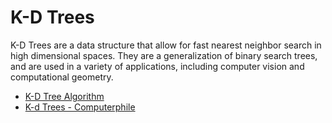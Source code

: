 # K-D Trees

K-D Trees are a data structure that allow for fast nearest neighbor search in high dimensional spaces. They are a generalization of binary search trees, and are used in a variety of applications, including computer vision and computational geometry.

- [K-D Tree Algorithm](https://www.youtube.com/watch?v=Y4ZgLlDfKDg)
- [K-d Trees - Computerphile](https://www.youtube.com/watch?v=BK5x7IUTIyU)
